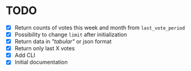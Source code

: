 # TODO

- [x] Return counts of votes this week and month from `last_vote_period`
- [x] Possibility to change `limit` after initialization
- [x] Return data in *"tabular"* or json format
- [x] Return only last X votes
- [x] Add CLI
- [x] Initial documentation
